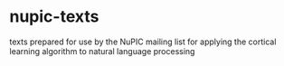 nupic-texts
===========

texts prepared for use by the NuPIC mailing list for applying the cortical learning algorithm to natural language processing
